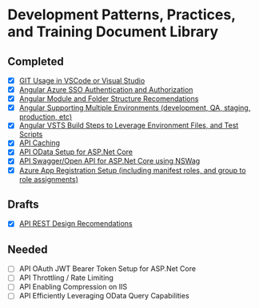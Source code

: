 # Development Patterns, Practices, and Training Document Library

## Completed

- [x] [GIT Usage in VSCode or Visual Studio](https://github.com/PaulGilchrist/documents/blob/master/articles/git-usage-in-vscode-or-visual-studio.md)
- [x] [Angular Azure SSO Authentication and Authorization](https://github.com/PaulGilchrist/documents/blob/master/articles/angular-azure-sso-authentication-and-authorization.md)
- [x] [Angular Module and Folder Structure Recomendations](https://github.com/PaulGilchrist/documents/blob/master/articles/angular-module-and-folder-structure-recomendations.md)
- [x] [Angular Supporting Multiple Environments (development, QA, staging, production, etc)](https://github.com/PaulGilchrist/documents/blob/master/articles/angular-supporting-multiple-environments.md)
- [x] [Angular VSTS Build Steps to Leverage Environment Files, and Test Scripts](https://github.com/PaulGilchrist/documents/blob/master/articles/angular-vsts-build-steps.md)
- [x] [API Caching](https://github.com/PaulGilchrist/documents/blob/master/articles/api-caching.md)
- [x] [API OData Setup for ASP.Net Core](https://github.com/PaulGilchrist/documents/blob/master/articles/api-odata-setup-for-dot-net-core.md)
- [x] [API Swagger/Open API for ASP.Net Core using NSWag](https://github.com/PaulGilchrist/documents/blob/master/articles/api-swagger-openapi-for-aspnet-core-using-nswag.md)
- [x] [Azure App Registration Setup (including manifest roles, and group to role assignments)](https://github.com/PaulGilchrist/documents/blob/master/articles/azure-app-registration-setup.md)

## Drafts

- [x] [API REST Design Recomendations](https://github.com/PaulGilchrist/documents/blob/master/articles/api-rest-design-recommendations.md)

## Needed


- [ ] API OAuth JWT Bearer Token Setup for ASP.Net Core
- [ ] API Throttling / Rate Limiting
- [ ] API Enabling Compression on IIS
- [ ] API Efficiently Leveraging OData Query Capabilities
